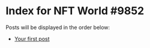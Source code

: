 # Index for NFT World #9852
Posts will be displayed in the order below:

- [Your first post](./001-first.md)

